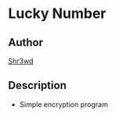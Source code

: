 # Lucky Number

## Author

[Shr3wd](https://github.com/shr3wcl)

## Description

- Simple encryption program
